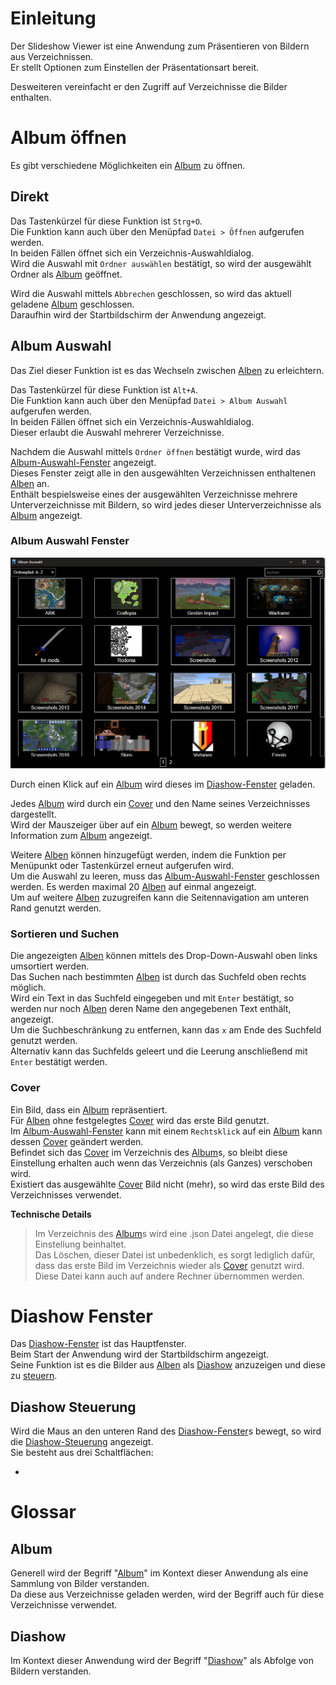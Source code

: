 # Einleitung

Der Slideshow Viewer ist eine Anwendung zum Präsentieren von Bildern aus Verzeichnissen.  
Er stellt Optionen zum Einstellen der Präsentationsart bereit.  

Desweiteren vereinfacht er den Zugriff auf Verzeichnisse die Bilder enthalten.

# Album öffnen

Es gibt verschiedene Möglichkeiten ein [Album] zu öffnen.

## Direkt

Das Tastenkürzel für diese Funktion ist `Strg+O`.  
Die Funktion kann auch über den Menüpfad `Datei > Öffnen` aufgerufen werden.  
In beiden Fällen öffnet sich ein Verzeichnis-Auswahldialog.  
Wird die Auswahl mit `Ordner auswählen` bestätigt, so wird der ausgewählt Ordner als [Album] geöffnet.

Wird die Auswahl mittels `Abbrechen` geschlossen, so wird das aktuell geladene [Album] geschlossen.  
Daraufhin wird der Startbildschirm der Anwendung angezeigt.

## Album Auswahl

[Album-Auswahl]: (#album-auswahl)

Das Ziel dieser Funktion ist es das Wechseln zwischen [Alben] zu erleichtern.  

Das Tastenkürzel für diese Funktion ist `Alt+A`.  
Die Funktion kann auch über den Menüpfad `Datei > Album Auswahl` aufgerufen werden.  
In beiden Fällen öffnet sich ein Verzeichnis-Auswahldialog.  
Dieser erlaubt die Auswahl mehrerer Verzeichnisse.

Nachdem die Auswahl mittels `Ordner öffnen` bestätigt wurde, wird das [Album-Auswahl-Fenster] angezeigt.  
Dieses Fenster zeigt alle in den ausgewählten Verzeichnissen enthaltenen [Alben] an.  
Enthält bespielsweise eines der ausgewählten Verzeichnisse mehrere Unterverzeichnisse mit Bildern, so wird jedes dieser Unterverzeichnisse als [Album] angezeigt.  

### Album Auswahl Fenster

[Album-Auswahl-Fenster]: (#album-auswahl-fenster)

![Album-Auswahl Fenter](./screenshots/album-selection.png)

Durch einen Klick auf ein [Album] wird dieses im [Diashow-Fenster] geladen.  

Jedes [Album] wird durch ein [Cover] und den Name seines Verzeichnisses dargestellt.  
Wird der Mauszeiger über auf ein [Album] bewegt, so werden weitere Information zum [Album] angezeigt.  

Weitere [Alben] können hinzugefügt werden, indem die Funktion per Menüpunkt oder Tastenkürzel erneut aufgerufen wird.  
Um die Auswahl zu leeren, muss das [Album-Auswahl-Fenster] geschlossen werden. 
Es werden maximal 20 [Alben] auf einmal angezeigt.  
Um auf weitere [Alben] zuzugreifen kann die Seitennavigation am unteren Rand genutzt werden. 

### Sortieren und Suchen

Die angezeigten [Alben] können mittels des Drop-Down-Auswahl oben links umsortiert werden.  
Das Suchen nach bestimmten [Alben] ist durch das Suchfeld oben rechts möglich.  
Wird ein Text in das Suchfeld eingegeben und mit `Enter` bestätigt, so werden nur noch [Alben] deren Name den angegebenen Text enthält, angezeigt.  
Um die Suchbeschränkung zu entfernen, kann das `x` am Ende des Suchfeld genutzt werden.  
Alternativ kann das Suchfelds geleert und die Leerung anschließend mit `Enter` bestätigt werden.

### Cover

[Cover]: (#cover)

Ein Bild, dass ein [Album] repräsentiert.  
Für [Alben] ohne festgelegtes [Cover] wird das erste Bild genutzt.  
Im [Album-Auswahl-Fenster] kann mit einem `Rechtsklick` auf ein [Album] kann dessen [Cover] geändert werden.  
Befindet sich das [Cover] im Verzeichnis des [Album]s, so bleibt diese Einstellung erhalten auch wenn das Verzeichnis (als Ganzes) verschoben wird.  
Existiert das ausgewählte [Cover] Bild nicht (mehr), so wird das erste Bild des Verzeichnisses verwendet.

**Technische Details** 
> Im Verzeichnis des [Album]s wird eine .json Datei angelegt, die diese Einstellung beinhaltet.  
> Das Löschen, dieser Datei ist unbedenklich, es sorgt lediglich dafür, dass das erste Bild im Verzeichnis wieder als [Cover] genutzt wird.  
> Diese Datei kann auch auf andere Rechner übernommen werden.  

# Diashow Fenster

[Diashow-Fenster]: (#diashow-fenster)

Das [Diashow-Fenster] ist das Hauptfenster.  
Beim Start der Anwendung wird der Startbildschirm angezeigt.  
Seine Funktion ist es die Bilder aus [Alben] als [Diashow] anzuzeigen und diese zu [steuern](#Diashow-steuerung).

## Diashow Steuerung

[Diashow-Steuerung]: (#diashow-steuerung)

Wird die Maus an den unteren Rand des [Diashow-Fenster]s bewegt, so wird die [Diashow-Steuerung] angezeigt.  
Sie besteht aus drei Schaltflächen: 

- 

# Glossar

## Album

[Album]: (#album)
[Alben]: (#album)

Generell wird der Begriff "[Album]" im Kontext dieser Anwendung als eine Sammlung von Bilder verstanden.  
Da diese aus Verzeichnisse geladen werden, wird der Begriff auch für diese Verzeichnisse verwendet.

## Diashow

[Diashow]: (#diashow)

Im Kontext dieser Anwendung wird der Begriff "[Diashow]" als Abfolge von Bildern verstanden.  